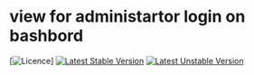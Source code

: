 # view for administartor login on bashbord
[![Licence](https://poser.pugx.org/phpunit/phpunit/license)]
[![Latest Stable Version](https://poser.pugx.org/phpunit/phpunit/v)](//https://github.com/link225/admin-pack/stargazers)
[![Latest Unstable Version](https://poser.pugx.org/phpunit/phpunit/v/unstable)](//packagist.org/packages/phpunit/phpunit)

